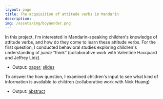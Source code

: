 ```yaml
---
layout: page
title: The acquisition of attitude verbs in Mandarin
description: 
img: /assets/img/boyWonder.png
---
```

In this project, I'm interested in Mandarin-speaking children's knowledge of attitude verbs, and how do they come to learn these attitude verbs. For the first question, I conducted behavioral studies exploring children's understanding of *juede* “think” (collaborative work with Valentine Hacquard and Jeffrey Lidz). 

- Output: [paper](http://www.lingref.com/bucld/45/BUCLD45-23.pdf); [slides](https://osf.io/cy79q/)

To answer the how question, I examined children's input to see what kind of information is available to children (collaborative work with Nick Huang)

- Output: [abstract](../assets/pdf/WHattitude_abstract.pdf)
